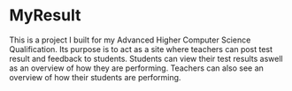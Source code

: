 # MyResult
This is a project I built for my Advanced Higher Computer Science Qualification. Its purpose is to act as a site where teachers can post test result and feedback to students. Students can view their test results aswell as an overview of how they are performing. Teachers can also see an overview of how their students are performing.
